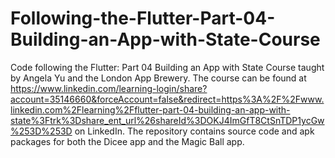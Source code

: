 # Following-the-Flutter-Part-04-Building-an-App-with-State-Course
Code following the Flutter: Part 04 Building an App with State Course taught by Angela Yu and the London App Brewery. The course can be found at https://www.linkedin.com/learning-login/share?account=35146660&forceAccount=false&redirect=https%3A%2F%2Fwww.linkedin.com%2Flearning%2Fflutter-part-04-building-an-app-with-state%3Ftrk%3Dshare_ent_url%26shareId%3DOKJ4ImGfT8CtSnTDP1ycGw%253D%253D on LinkedIn. The repository contains source code and apk packages for both the Dicee app and the Magic Ball app.


